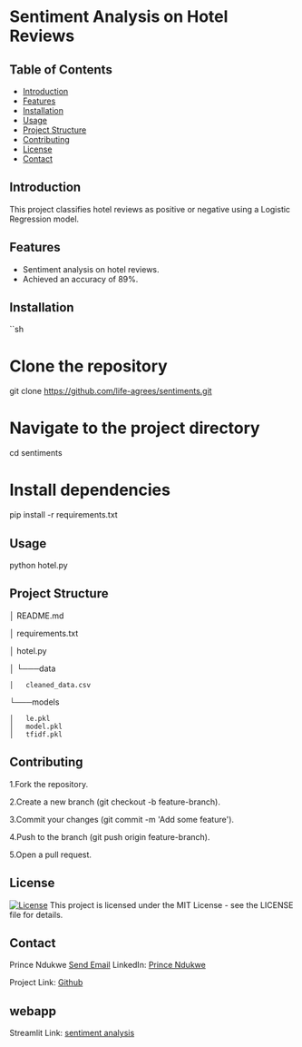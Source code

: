 # Sentiment Analysis on Hotel Reviews

## Table of Contents
- [Introduction](#introduction)
- [Features](#features)
- [Installation](#installation)
- [Usage](#usage)
- [Project Structure](#project-structure)
- [Contributing](#contributing)
- [License](#license)
- [Contact](#contact)

## Introduction
This project classifies hotel reviews as positive or negative using a Logistic Regression model.

## Features
- Sentiment analysis on hotel reviews.
- Achieved an accuracy of 89%.

## Installation
``sh
# Clone the repository
git clone https://github.com/life-agrees/sentiments.git
# Navigate to the project directory
cd sentiments
# Install dependencies
pip install
-r requirements.txt

## Usage
python hotel.py

## Project Structure
<sentiments>
│   README.md
    
│   requirements.txt

│   hotel.py

│
└───data

    │   cleaned_data.csv
    
└───models

    │   le.pkl
    │   model.pkl
    │   tfidf.pkl
    
## Contributing

1.Fork the repository.

2.Create a new branch (git checkout -b feature-branch).

3.Commit your changes (git commit -m 'Add some feature').

4.Push to the branch (git push origin feature-branch).

5.Open a pull request.

 ## License
[![License](https://img.shields.io/badge/license-MIT-blue.svg)](LICENSE)
This project is licensed under the MIT License - see the LICENSE file for details.

 ## Contact

Prince Ndukwe [Send Email](mailto:pndukwe824@gmail.com)
 LinkedIn: [Prince Ndukwe](https://www.linkedin.com/in/prince-ndukwe-71248920a/)
 
Project Link: [Github](https://github.com/life-agrees/sentiments)
## webapp
Streamlit Link: [sentiment analysis](https://sentiments-analysis.streamlit.app/)
